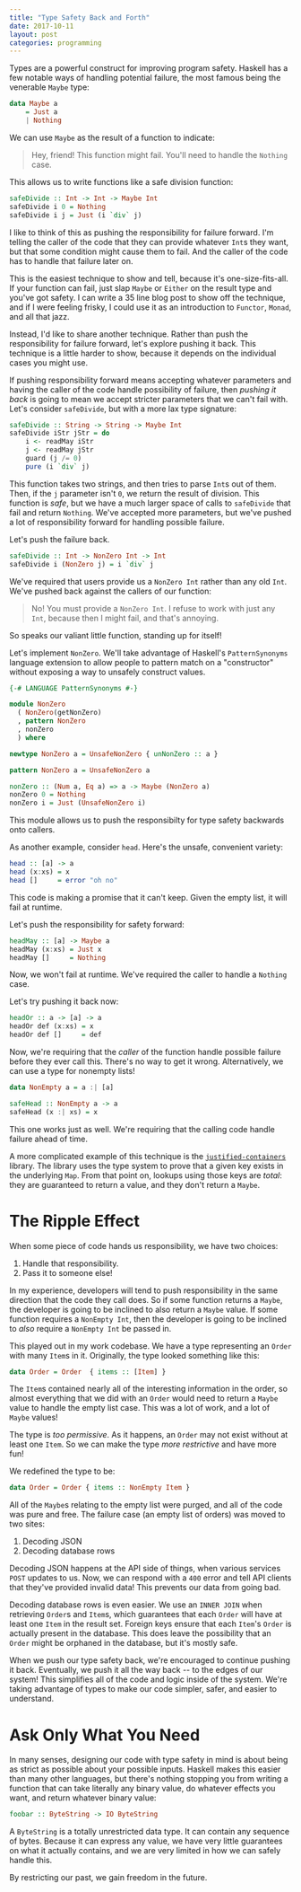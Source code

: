 ```yaml
---
title: "Type Safety Back and Forth"
date: 2017-10-11
layout: post
categories: programming
---
```


Types are a powerful construct for improving program safety.
Haskell has a few notable ways of handling potential failure, the most famous being the venerable `Maybe` type:

```haskell
data Maybe a
    = Just a
    | Nothing
```

We can use `Maybe` as the result of a function to indicate: 

> Hey, friend! This function might fail. You'll need to handle the `Nothing` case.

This allows us to write functions like a safe division function:

```haskell
safeDivide :: Int -> Int -> Maybe Int
safeDivide i 0 = Nothing
safeDivide i j = Just (i `div` j)
```

I like to think of this as pushing the responsibility for failure forward.
I'm telling the caller of the code that they can provide whatever `Int`s they want, but that some condition might cause them to fail.
And the caller of the code has to handle that failure later on.

This is the easiest technique to show and tell, because it's one-size-fits-all.
If your function can fail, just slap `Maybe` or `Either` on the result type and you've got safety.
I can write a 35 line blog post to show off the technique, and if I were feeling frisky, I could use it as an introduction to `Functor`, `Monad`, and all that jazz.

Instead, I'd like to share another technique.
Rather than push the responsibility for failure forward, let's explore pushing it back.
This technique is a little harder to show, because it depends on the individual cases you might use.

If pushing responsibility forward means accepting whatever parameters and having the caller of the code handle possibility of failure, then *pushing it back* is going to mean we accept stricter parameters that we can't fail with.
Let's consider `safeDivide`, but with a more lax type signature:

```haskell
safeDivide :: String -> String -> Maybe Int
safeDivide iStr jStr = do
    i <- readMay iStr
    j <- readMay jStr
    guard (j /= 0)
    pure (i `div` j)
```

This function takes two strings, and then tries to parse `Int`s out of them.
Then, if the `j` parameter isn't `0`, we return the result of division.
This function is *safe*, but we have a much larger space of calls to `safeDivide` that fail and return `Nothing`.
We've accepted more parameters, but we've pushed a lot of responsibility forward for handling possible failure.

Let's push the failure back.

```haskell
safeDivide :: Int -> NonZero Int -> Int
safeDivide i (NonZero j) = i `div` j
```

We've required that users provide us a `NonZero Int` rather than any old `Int`.
We've pushed back against the callers of our function:

> No! You must provide a `NonZero Int`. I refuse to work with just any `Int`, because then I might fail, and that's annoying.

So speaks our valiant little function, standing up for itself!

Let's implement `NonZero`.
We'll take advantage of Haskell's `PatternSynonyms` language extension to allow people to pattern match on a "constructor" without exposing a way to unsafely construct values.

```haskell
{-# LANGUAGE PatternSynonyms #-}

module NonZero 
  ( NonZero(getNonZero)
  , pattern NonZero
  , nonZero
  ) where

newtype NonZero a = UnsafeNonZero { unNonZero :: a }

pattern NonZero a = UnsafeNonZero a

nonZero :: (Num a, Eq a) => a -> Maybe (NonZero a)
nonZero 0 = Nothing
nonZero i = Just (UnsafeNonZero i)
```

This module allows us to push the responsibilty for type safety backwards onto callers.

As another example, consider `head`.
Here's the unsafe, convenient variety:

```haskell
head :: [a] -> a
head (x:xs) = x
head []     = error "oh no"
```

This code is making a promise that it can't keep.
Given the empty list, it will fail at runtime.

Let's push the responsibility for safety forward:

```haskell
headMay :: [a] -> Maybe a
headMay (x:xs) = Just x
headMay []     = Nothing
```

Now, we won't fail at runtime.
We've required the caller to handle a `Nothing` case.

Let's try pushing it back now:

```haskell
headOr :: a -> [a] -> a
headOr def (x:xs) = x
headOr def []     = def
```

Now, we're requiring that the *caller* of the function handle possible failure before they ever call this.
There's no way to get it wrong.
Alternatively, we can use a type for nonempty lists!

```haskell
data NonEmpty a = a :| [a]

safeHead :: NonEmpty a -> a
safeHead (x :| xs) = x
```

This one works just as well.
We're requiring that the calling code handle failure ahead of time.

A more complicated example of this technique is the [`justified-containers`](https://hackage.haskell.org/package/justified-containers-0.1.2.0/docs/Data-Map-Justified-Tutorial.html) library.
The library uses the type system to prove that a given key exists in the underlying `Map`.
From that point on, lookups using those keys are *total*: they are guaranteed to return a value, and they don't return a `Maybe`.

# The Ripple Effect

When some piece of code hands us responsibility, we have two choices:

1. Handle that responsibility.
2. Pass it to someone else!

In my experience, developers will tend to push responsibility in the same direction that the code they call does.
So if some function returns a `Maybe`, the developer is going to be inclined to also return a `Maybe` value.
If some function requires a `NonEmpty Int`, then the developer is going to be inclined to *also* require a `NonEmpty Int` be passed in.

This played out in my work codebase.
We have a type representing an `Order` with many `Item`s in it.
Originally, the type looked something like this:

```haskell
data Order = Order  { items :: [Item] }
```

The `Item`s contained nearly all of the interesting information in the order, so almost everything that we did with an `Order` would need to return a `Maybe` value to handle the empty list case.
This was a lot of work, and a lot of `Maybe` values!

The type is *too permissive*.
As it happens, an `Order` may not exist without at least one `Item`.
So we can make the type *more restrictive* and have more fun!

We redefined the type to be:

```haskell
data Order = Order { items :: NonEmpty Item }
```

All of the `Maybe`s relating to the empty list were purged, and all of the code was pure and free.
The failure case (an empty list of orders) was moved to two sites:

1. Decoding JSON
2. Decoding database rows

Decoding JSON happens at the API side of things, when various services `POST` updates to us.
Now, we can respond with a `400` error and tell API clients that they've provided invalid data!
This prevents our data from going bad.

Decoding database rows is even easier.
We use an `INNER JOIN` when retrieving `Order`s and `Item`s, which guarantees that each `Order` will have at least one `Item` in the result set.
Foreign keys ensure that each `Item`'s `Order` is actually present in the database.
This does leave the possibility that an `Order` might be orphaned in the database, but it's mostly safe.

When we push our type safety back, we're encouraged to continue pushing it back.
Eventually, we push it all the way back -- to the edges of our system!
This simplifies all of the code and logic inside of the system.
We're taking advantage of types to make our code simpler, safer, and easier to understand.

# Ask Only What You Need

In many senses, designing our code with type safety in mind is about being as strict as possible about your possible inputs.
Haskell makes this easier than many other languages, but there's nothing stopping you from writing a function that can take literally any binary value, do whatever effects you want, and return whatever binary value:

```haskell
foobar :: ByteString -> IO ByteString
```

A `ByteString` is a totally unrestricted data type.
It can contain any sequence of bytes.
Because it can express any value, we have very little guarantees on what it actually contains, and we are very limited in how we can safely handle this.

By restricting our past, we gain freedom in the future.
